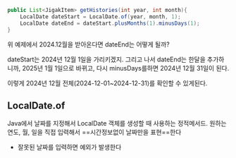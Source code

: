 ```java
public List<JigakItem> getHistories(int year, int month){  
    LocalDate dateStart = LocalDate.of(year, month, 1);  
    LocalDate dateEnd = dateStart.plusMonths(1).minusDays(1);   
}
```

위 예제에서 2024.12월을 받아온다면 dateEnd는 어떻게 될까?

dateStart는 2024년 12월 1일을 가리키겠지.
그리고 나서 dateEnd는 한달을 추가하니까, 2025년 1월 1일으로 바뀌고,
다시 minusDays를하면 2024년 12월 31일이 된다.

이렇게 2024년 12월 전체(2024-12-01~2024-12-31)를 확인할 수 있게된다.


## LocalDate.of
Java에서 날짜를 지정해서 LocalDate 객체를 생성할 때 사용하는 정적메서드.
원하는 연도, 월, 일을 직접 입력해서 ==시간정보없이 날짜만을 표현==한다

- 잘못된 날짜를 입력하면 예외가 발생한다

